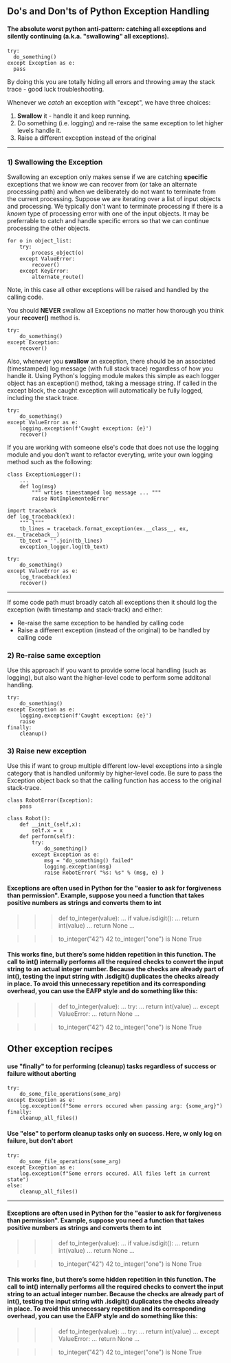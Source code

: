 ## Do's and Don'ts of Python Exception Handling

#### The absolute worst python anti-pattern: catching all exceptions and silently continuing (a.k.a. "swallowing" all exceptions).
```
try:
  do_something()
except Exception as e:
  pass
```

By doing this you are totally hiding all errors and throwing away the stack trace - good luck troubleshooting.

Whenever we *catch* an exception with "except", we have three choices:
1) **Swallow** it - handle it and keep running.
2) Do something (i.e. logging) and re-raise the same exception to let higher levels handle it.
3) Raise a different exception instead of the original

---
### 1) Swallowing the Exception
Swallowing an exception only makes sense if we are catching **specific** exceptions that we know we can recover from (or take an alternate processing path) and when we deliberately do not want to terminate from the current processing.  Suppose we are iterating over a list of input objects and processing. We typically don't want to terminate processing if there is a *known* type of processing error with one of the input objects. It may be preferrable to catch and handle specific errors so that we can continue processing the other objects. 
```
for o in object_list:
    try: 
        process_object(o)
    except ValueError: 
        recover()
    except KeyError:
        alternate_route()
```
Note, in this case all other exceptions will be raised and handled by the calling code.

You should **NEVER** swallow all Exceptions no matter how thorough you think your **recover()** method is. 
```
try: 
    do_something()
except Exception: 
    recover()
```

Also, whenever you **swallow** an exception, there should be an associated (timestamped) log message (with full stack trace) regardless of how you handle it. Using Python's logging module makes this simple as each logger object has an exception() method, taking a message string. If called in the except block, the caught exception will automatically be fully logged, including the stack trace.
```
try: 
    do_something()
except ValueError as e: 
    logging.exception(f'Caught exception: {e}')
    recover()
```

If you are working with someone else's code that does not use the logging module and you don't want to refactor everyting, write your own logging method such as the following:
```
class ExceptionLogger():
    ...
    def log(msg)
        """ wrties timestamped log message ... """
        raise NotImplementedError

import traceback
def log_traceback(ex):
    """ l"""
    tb_lines = traceback.format_exception(ex.__class__, ex, ex.__traceback__)
    tb_text = ''.join(tb_lines)
    exception_logger.log(tb_text)

try:
    do_something()
except ValueError as e: 
    log_traceback(ex)
    recover()
```

---
If some code path must broadly catch all exceptions then it should log the exception (with timestamp and stack-track) and either:  
  * Re-raise the same exception to be handled by calling code
  * Raise a different exception (instead of the original) to be handled by calling code

### 2) Re-raise same exception
Use this approach if you want to provide some local handling (such as logging), but also want the higher-level code to perform some additonal handling.
```
try: 
    do_something()
except Exception as e: 
    logging.exception(f'Caught exception: {e}')
    raise
finally:
    cleanup()
```

### 3) Raise new exception
Use this if want to group multiple different low-level exceptions into a single category that is handled uniformly by higher-level code.  Be sure to pass the Exception object back so that the calling function has access to the original stack-trace.
```
class RobotError(Exception):
    pass

class Robot():
    def __init_(self,x):
        self.x = x
    def perform(self):
        try: 
            do_something()
        except Exception as e: 
            msg = "do_something() failed"
            logging.exception(msg)
            raise RobotError( "%s: %s" % (msg, e) ) 
```

#### Exceptions are often used in Python for the "easier to ask for forgiveness than permission".  Example, suppose you need a function that takes positive numbers as strings and converts them to int

>>> def to_integer(value):
...     if value.isdigit():
...         return int(value)
...     return None
...

>>> to_integer("42")
42
>>> to_integer("one") is None
True

#### This works fine, but there’s some hidden repetition in this function. The call to int() internally performs all the required checks to convert the input string to an actual integer number.  Because the checks are already part of int(), testing the input string with .isdigit() duplicates the checks already in place. To avoid this unnecessary repetition and its corresponding overhead, you can use the EAFP style and do something like this:

>>> def to_integer(value):
...     try:
...         return int(value)
...     except ValueError:
...         return None
...

>>> to_integer("42")
42
>>> to_integer("one") is None
True


## Other exception recipes

#### use "finally" to for performing (cleanup) tasks regardless of success or failure without aborting
```
try:
    do_some_file_operations(some_arg)
except Exception as e:
    log.exception(f"Some errors occured when passing arg: {some_arg}")
finally:
    cleanup_all_files()
```

#### Use "else" to perform cleanup tasks only on success. Here, w only log on failure, but don't abort
```
try:
    do_some_file_operations(some_arg)
except Exception as e:
    log.exception(f"Some errors occured. All files left in current state")
else:
    cleanup_all_files()
```

-----
#### Exceptions are often used in Python for the "easier to ask for forgiveness than permission".  Example, suppose you need a function that takes positive numbers as strings and converts them to int

>>> def to_integer(value):
...     if value.isdigit():
...         return int(value)
...     return None
...

>>> to_integer("42")
42
>>> to_integer("one") is None
True

#### This works fine, but there’s some hidden repetition in this function. The call to int() internally performs all the required checks to convert the input string to an actual integer number.  Because the checks are already part of int(), testing the input string with .isdigit() duplicates the checks already in place. To avoid this unnecessary repetition and its corresponding overhead, you can use the EAFP style and do something like this:

>>> def to_integer(value):
...     try:
...         return int(value)
...     except ValueError:
...         return None
...

>>> to_integer("42")
42
>>> to_integer("one") is None
True

